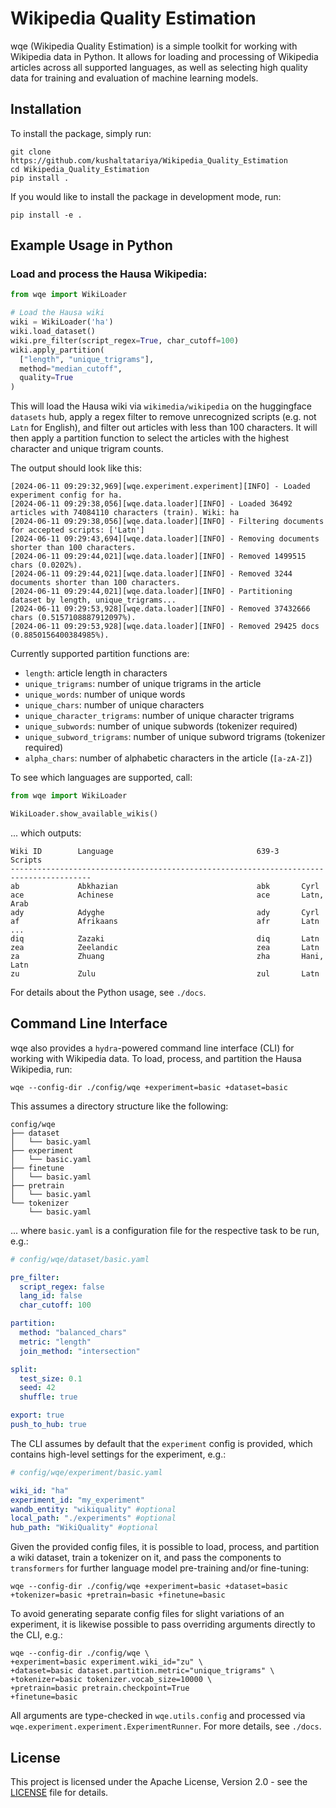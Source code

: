 # Wikipedia Quality Estimation

wqe (Wikipedia Quality Estimation) is a simple toolkit for working with 
Wikipedia data in Python. It allows for loading and processing of Wikipedia
articles across all supported languages, as well as selecting high quality
data for training and evaluation of machine learning models.

## Installation

To install the package, simply run:

```
git clone https://github.com/kushaltatariya/Wikipedia_Quality_Estimation
cd Wikipedia_Quality_Estimation
pip install . 
```

If you would like to install the package in development mode, run:

```
pip install -e .
```

## Example Usage in Python

### Load and process the Hausa Wikipedia:

```python
from wqe import WikiLoader

# Load the Hausa wiki
wiki = WikiLoader('ha')
wiki.load_dataset()
wiki.pre_filter(script_regex=True, char_cutoff=100)
wiki.apply_partition(
  ["length", "unique_trigrams"], 
  method="median_cutoff",
  quality=True
)
```
This will load the Hausa wiki via `wikimedia/wikipedia`
on the huggingface `datasets` hub, apply a regex filter to remove
unrecognized scripts (e.g. not `Latn` for English), and filter out articles with less 
than 100 characters. It will then apply a partition function to select the
articles with the highest character and unique trigram counts. 

The output should look like this:
```
[2024-06-11 09:29:32,969][wqe.experiment.experiment][INFO] - Loaded experiment config for ha.
[2024-06-11 09:29:38,056][wqe.data.loader][INFO] - Loaded 36492 articles with 74084110 characters (train). Wiki: ha
[2024-06-11 09:29:38,056][wqe.data.loader][INFO] - Filtering documents for accepted scripts: ['Latn']
[2024-06-11 09:29:43,694][wqe.data.loader][INFO] - Removing documents shorter than 100 characters.
[2024-06-11 09:29:44,021][wqe.data.loader][INFO] - Removed 1499515 chars (0.0202%).
[2024-06-11 09:29:44,021][wqe.data.loader][INFO] - Removed 3244 documents shorter than 100 characters.
[2024-06-11 09:29:44,021][wqe.data.loader][INFO] - Partitioning dataset by length, unique_trigrams...
[2024-06-11 09:29:53,928][wqe.data.loader][INFO] - Removed 37432666 chars (0.5157108887912097%).
[2024-06-11 09:29:53,928][wqe.data.loader][INFO] - Removed 29425 docs (0.8850156400384985%).
```

Currently supported partition functions are:

- `length`: article length in characters
- `unique_trigrams`: number of unique trigrams in the article
- `unique_words`: number of unique words
- `unique_chars`: number of unique characters
- `unique_character_trigrams`: number of unique character trigrams
- `unique_subwords`: number of unique subwords (tokenizer required)
- `unique_subword_trigrams`: number of unique subword trigrams (tokenizer required)
- `alpha_chars`: number of alphabetic characters in the article (`[a-zA-Z]`)

To see which languages are supported, call:

```python
from wqe import WikiLoader

WikiLoader.show_available_wikis()
```

... which outputs:

```commandline
Wiki ID        Language                                639-3     Scripts                       
----------------------------------------------------------------------------------------
ab             Abkhazian                               abk       Cyrl                          
ace            Achinese                                ace       Latn, Arab                    
ady            Adyghe                                  ady       Cyrl                          
af             Afrikaans                               afr       Latn                          
...
diq            Zazaki                                  diq       Latn                          
zea            Zeelandic                               zea       Latn                          
za             Zhuang                                  zha       Hani, Latn                    
zu             Zulu                                    zul       Latn                    
```

For details about the Python usage, see `./docs`. 

## Command Line Interface

wqe also provides a `hydra`-powered command line interface (CLI) for working with Wikipedia data. 
To load, process, and partition the Hausa Wikipedia, run:

```commandline
wqe --config-dir ./config/wqe +experiment=basic +dataset=basic
```

This assumes a directory structure like the following:

```
config/wqe
├── dataset
│   └── basic.yaml
├── experiment
│   └── basic.yaml
├── finetune
│   └── basic.yaml
├── pretrain
│   └── basic.yaml
└── tokenizer
    └── basic.yaml
```

... where `basic.yaml` is a configuration file for the respective task to be run, e.g.:

```yaml
# config/wqe/dataset/basic.yaml

pre_filter:
  script_regex: false
  lang_id: false
  char_cutoff: 100

partition:
  method: "balanced_chars"
  metric: "length"
  join_method: "intersection"

split:
  test_size: 0.1
  seed: 42
  shuffle: true

export: true
push_to_hub: true
```

The CLI assumes by default that the `experiment` config is provided, which contains
high-level settings for the experiment, e.g.:

```yaml
# config/wqe/experiment/basic.yaml

wiki_id: "ha"
experiment_id: "my_experiment"
wandb_entity: "wikiquality" #optional
local_path: "./experiments" #optional
hub_path: "WikiQuality" #optional
```

Given the provided config files, it is possible to load, process, and partition
a wiki dataset, train a tokenizer on it, and pass the components to `transformers`
for further language model pre-training and/or fine-tuning:

```commandline
wqe --config-dir ./config/wqe +experiment=basic +dataset=basic +tokenizer=basic +pretrain=basic +finetune=basic
```

To avoid generating separate config files for slight variations of an experiment,
it is likewise possible to pass overriding arguments directly to the CLI, e.g.:

```commandline
wqe --config-dir ./config/wqe \
+experiment=basic experiment.wiki_id="zu" \
+dataset=basic dataset.partition.metric="unique_trigrams" \
+tokenizer=basic tokenizer.vocab_size=10000 \
+pretrain=basic pretrain.checkpoint=True
+finetune=basic
```

All arguments are type-checked in `wqe.utils.config` and processed via 
`wqe.experiment.experiment.ExperimentRunner`. For more details, see `./docs`.

## License

This project is licensed under the Apache License, Version 2.0 - see the [LICENSE](LICENSE) file for details.
